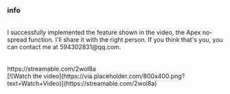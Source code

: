### info
<br>
I successfully implemented the feature shown in the video, the Apex no-spread function. I'll share it with the right person. If you think that's you, you can contact me at 594302831@qq.com.
<br>
<br>
<br>
https://streamable.com/2wol8a
<br>
[![Watch the video](https://via.placeholder.com/800x400.png?text=Watch+Video)](https://streamable.com/2wol8a)